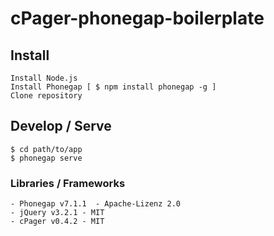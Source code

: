 # cPager-phonegap-boilerplate


## Install

    Install Node.js
    Install Phonegap [ $ npm install phonegap -g ]
    Clone repository
    
## Develop / Serve

    $ cd path/to/app
    $ phonegap serve

### Libraries / Frameworks

    - Phonegap v7.1.1  - Apache-Lizenz 2.0
    - jQuery v3.2.1 - MIT
    - cPager v0.4.2 - MIT